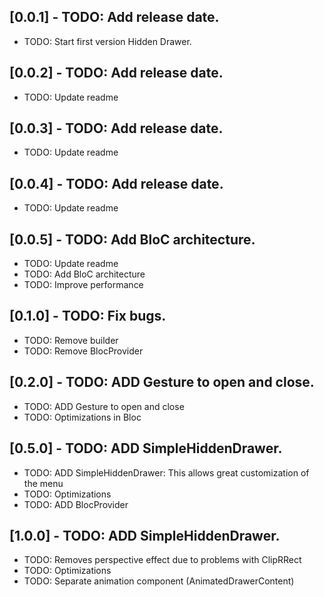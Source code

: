 ## [0.0.1] - TODO: Add release date.

* TODO: Start first version Hidden Drawer.

## [0.0.2] - TODO: Add release date.

* TODO: Update readme

## [0.0.3] - TODO: Add release date.

* TODO: Update readme

## [0.0.4] - TODO: Add release date.

* TODO: Update readme

## [0.0.5] - TODO: Add BloC architecture.

* TODO: Update readme
* TODO: Add BloC architecture
* TODO: Improve performance

## [0.1.0] - TODO: Fix bugs.

* TODO: Remove builder
* TODO: Remove BlocProvider

## [0.2.0] - TODO: ADD Gesture to open and close.

* TODO: ADD Gesture to open and close
* TODO: Optimizations in Bloc

## [0.5.0] - TODO: ADD SimpleHiddenDrawer.

* TODO: ADD SimpleHiddenDrawer: This allows great customization of the menu
* TODO: Optimizations
* TODO: ADD BlocProvider

## [1.0.0] - TODO: ADD SimpleHiddenDrawer.

* TODO: Removes perspective effect due to problems with ClipRRect
* TODO: Optimizations
* TODO: Separate animation component (AnimatedDrawerContent)

